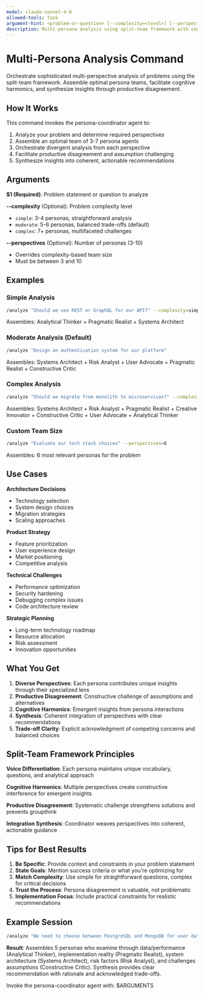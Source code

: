 ```yaml
---
model: claude-sonnet-4-0
allowed-tools: Task
argument-hint: <problem-or-question> [--complexity=<level>] [--perspectives=<count>]
description: Multi-persona analysis using split-team framework with cognitive harmonics and productive disagreement
---
```


# Multi-Persona Analysis Command

Orchestrate sophisticated multi-perspective analysis of problems using the split-team framework. Assemble optimal persona teams, facilitate cognitive harmonics, and synthesize insights through productive disagreement.

## How It Works

This command invokes the persona-coordinator agent to:
1. Analyze your problem and determine required perspectives
2. Assemble an optimal team of 3-7 persona agents
3. Orchestrate divergent analysis from each perspective
4. Facilitate productive disagreement and assumption challenging
5. Synthesize insights into coherent, actionable recommendations

## Arguments

**$1 (Required)**: Problem statement or question to analyze

**--complexity** (Optional): Problem complexity level
- `simple`: 3-4 personas, straightforward analysis
- `moderate`: 5-6 personas, balanced trade-offs (default)
- `complex`: 7+ personas, multifaceted challenges

**--perspectives** (Optional): Number of personas (3-10)
- Overrides complexity-based team size
- Must be between 3 and 10

## Examples

### Simple Analysis
```bash
/analyze "Should we use REST or GraphQL for our API?" --complexity=simple
```
Assembles: Analytical Thinker + Pragmatic Realist + Systems Architect

### Moderate Analysis (Default)
```bash
/analyze "Design an authentication system for our platform"
```
Assembles: Systems Architect + Risk Analyst + User Advocate + Pragmatic Realist + Constructive Critic

### Complex Analysis
```bash
/analyze "Should we migrate from monolith to microservices?" --complexity=complex
```
Assembles: Systems Architect + Risk Analyst + Pragmatic Realist + Creative Innovator + Constructive Critic + User Advocate + Analytical Thinker

### Custom Team Size
```bash
/analyze "Evaluate our tech stack choices" --perspectives=6
```
Assembles: 6 most relevant personas for the problem

## Use Cases

**Architecture Decisions**
- Technology selection
- System design choices
- Migration strategies
- Scaling approaches

**Product Strategy**
- Feature prioritization
- User experience design
- Market positioning
- Competitive analysis

**Technical Challenges**
- Performance optimization
- Security hardening
- Debugging complex issues
- Code architecture review

**Strategic Planning**
- Long-term technology roadmap
- Resource allocation
- Risk assessment
- Innovation opportunities

## What You Get

1. **Diverse Perspectives**: Each persona contributes unique insights through their specialized lens
2. **Productive Disagreement**: Constructive challenge of assumptions and alternatives
3. **Cognitive Harmonics**: Emergent insights from persona interactions
4. **Synthesis**: Coherent integration of perspectives with clear recommendations
5. **Trade-off Clarity**: Explicit acknowledgment of competing concerns and balanced choices

## Split-Team Framework Principles

**Voice Differentiation**: Each persona maintains unique vocabulary, questions, and analytical approach

**Cognitive Harmonics**: Multiple perspectives create constructive interference for emergent insights

**Productive Disagreement**: Systematic challenge strengthens solutions and prevents groupthink

**Integration Synthesis**: Coordinator weaves perspectives into coherent, actionable guidance

## Tips for Best Results

1. **Be Specific**: Provide context and constraints in your problem statement
2. **State Goals**: Mention success criteria or what you're optimizing for
3. **Match Complexity**: Use simple for straightforward questions, complex for critical decisions
4. **Trust the Process**: Persona disagreement is valuable, not problematic
5. **Implementation Focus**: Include practical constraints for realistic recommendations

## Example Session

```bash
/analyze "We need to choose between PostgreSQL and MongoDB for user data storage. We have 10M users, need strong consistency, but want flexibility for future features." --complexity=moderate
```

**Result**: Assembles 5 personas who examine through data/performance (Analytical Thinker), implementation reality (Pragmatic Realist), system architecture (Systems Architect), risk factors (Risk Analyst), and challenges assumptions (Constructive Critic). Synthesis provides clear recommendation with rationale and acknowledged trade-offs.

Invoke the persona-coordinator agent with: $ARGUMENTS
